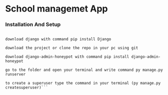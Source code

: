 # School managemet App

### Installation And Setup
```download python in your pc

download django with command pip install Django

download the project or clone the repo in your pc using git

download django-admin-honeypot with command pip install django-admin-honeypot

go to the folder and open your terminal and write command py manage.py runserver

to create a superuser type the command in your terminal (py manage.py createsuperuser)```
